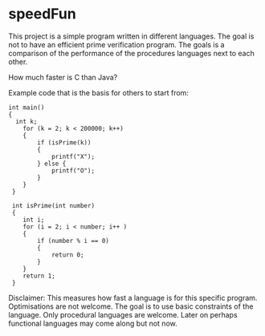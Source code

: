 speedFun
========
This project is a simple program written in different languages. 
The goal is not to have an efficient prime verification program. The goals is a comparison of the 
performance of the procedures languages next to each other.

How much faster is C than Java?

Example code that is the basis for others to start from:

    int main()
    {
      int k;
	    for (k = 2; k < 200000; k++)
	    {
		    if (isPrime(k))
		    {
		     	printf("X");
		    } else {
    			printf("O");
    		}
    	}  
     }

     int isPrime(int number)
     {
        int i;
        for (i = 2; i < number; i++ )
        {
            if (number % i == 0)
            {
                return 0;
            }
        }
        return 1;
     }



Disclaimer:
This measures how fast a language is for this specific program. Optimisations are not welcome. 
The goal is to use basic constraints of the language. 
Only procedural languages are welcome. 
Later on perhaps functional languages may come along but not now.

